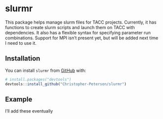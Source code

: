 
<!-- README.md is generated from README.Rmd. Please edit that file -->

# slurmr

This package helps manage slurm files for TACC projects. Currently, it
has functions to create slurm scripts and launch them on TACC with
dependencies. It also has a flexible syntax for specifying parameter run
combinations. Support for MPI isn’t present yet, but will be added next
time I need to use it.

## Installation

You can install `slurmr` from [GitHub](https://github.com/) with:

``` r
# install.packages("devtools")
devtools::install_github("Christopher-Peterson/slurmr")
```

## Example

I’ll add these eventually
